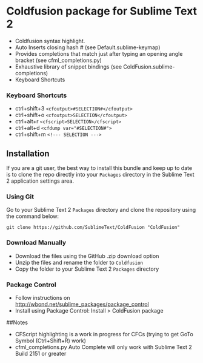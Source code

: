 # Coldfusion package for Sublime Text 2

* Coldfusion syntax highlight.
* Auto Inserts closing hash # (see Default.sublime-keymap)
* Provides completions that match just after typing an opening angle bracket (see cfml_completions.py)
* Exhaustive library of snippet bindings (see ColdFusion.sublime-completions)
* Keyboard Shortcuts

### Keyboard Shortcuts
* ctrl+shift+3 `<cfoutput>#SELECTION#</cfoutput>`
* ctrl+shift+o `<cfoutput>SELECTION</cfoutput>`
* ctrl+alt+r `<cfscript>SELECTION</cfscript>`
* ctrl+alt+d  `<cfdump var="#SELECTION#">`
* ctrl+shift+m  `<!--- SELECTION --->`

## Installation

If you are a git user, the best way to install this bundle and keep up to date is to clone the repo directly into your `Packages` directory in the Sublime Text 2 application settings area.

### Using Git

Go to your Sublime Text 2 `Packages` directory and clone the repository using the command below:

    git clone https://github.com/SublimeText/ColdFusion "ColdFusion"

### Download Manually

* Download the files using the GitHub .zip download option
* Unzip the files and rename the folder to `Coldfusion`
* Copy the folder to your Sublime Text 2 `Packages` directory

### Package Control

* Follow instructions on http://wbond.net/sublime_packages/package_control
* Install using Package Control: Install > ColdFusion package

##Notes
* CFScript highlighting is a work in progress for CFCs (trying to get GoTo Symbol (Ctrl+Shift+R) work)
* cfml_completions.py Auto Complete will only work with Sublime Text 2 Build 2151 or greater
